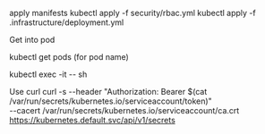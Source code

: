 apply manifests
kubectl apply -f security/rbac.yml
kubectl apply -f .infrastructure/deployment.yml

Get into pod

kubectl get pods (for pod name)

kubectl exec -it <pod-name> -- sh

Use curl
curl -s --header "Authorization: Bearer $(cat /var/run/secrets/kubernetes.io/serviceaccount/token)" \
  --cacert /var/run/secrets/kubernetes.io/serviceaccount/ca.crt \
  https://kubernetes.default.svc/api/v1/secrets